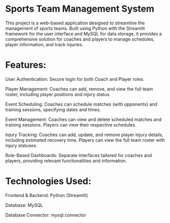 # Sports Team Management System
This project is a web-based application designed to streamline the management of sports teams. Built using Python with the Streamlit framework for the user interface and MySQL for data storage, it provides a comprehensive solution for coaches and players to manage schedules, player information, and track injuries.

# Features:
User Authentication: Secure login for both Coach and Player roles.

Player Management: Coaches can add, remove, and view the full team roster, including player positions and injury status.

Event Scheduling: Coaches can schedule matches (with opponents) and training sessions, specifying dates and times.

Event Management: Coaches can view and delete scheduled matches and training sessions. Players can view their respective schedules.

Injury Tracking: Coaches can add, update, and remove player injury details, including estimated recovery time. Players can view the full team roster with injury statuses.

Role-Based Dashboards: Separate interfaces tailored for coaches and players, providing relevant functionalities and information.

# Technologies Used:
Frontend & Backend: Python (Streamlit)

Database: MySQL

Database Connector: mysql.connector
